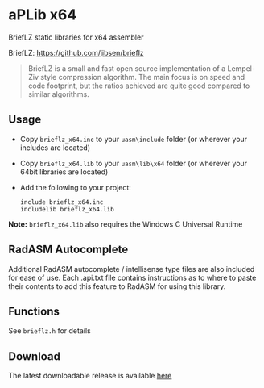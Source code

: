 # aPLib x64

BriefLZ static libraries for x64 assembler 

BriefLZ: https://github.com/jibsen/brieflz

> BriefLZ is a small and fast open source implementation of a Lempel-Ziv style compression algorithm. The main focus is on speed and code footprint, but the ratios achieved are quite good compared to similar algorithms.

## Usage

* Copy `brieflz_x64.inc` to your `uasm\include` folder (or wherever your includes are located)

* Copy `brieflz_x64.lib` to your `uasm\lib\x64` folder (or wherever your 64bit libraries are located)

* Add the following to your project:
  
  ```assembly
  include brieflz_x64.inc
  includelib brieflz_x64.lib
  ```

**Note:** `brieflz_x64.lib` also requires the Windows C Universal Runtime

## RadASM Autocomplete

Additional RadASM autocomplete / intellisense type files are also included for ease of use. Each .api.txt file contains instructions as to where to paste their contents to add this feature to RadASM for using this library.

## Functions

See `brieflz.h` for details

## Download

The latest downloadable release is available [here](https://github.com/mrfearless/libraries/blob/master/releases/brieflz_x64.zip?raw=true)
